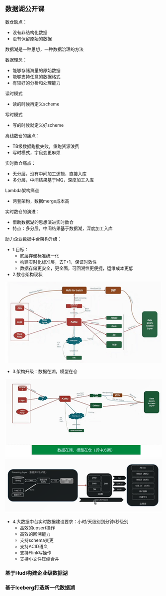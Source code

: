 ## 数据湖公开课

数仓缺点：
- 没有非结构化数据
- 没有保留原始的数据


数据湖是一种思想，一种数据治理的方法

数据理念：
- 能够存储海量的原始数据
- 能够支持任意的数据格式
- 有较好的分析和处理能力

读时模式
- 读的时候再定义scheme

写时模式
- 写的时候就定义好scheme

离线数仓的痛点：
- TB级数据跑批失败，重跑资源浪费
- 写时模式，字段变更麻烦

实时数仓痛点：
- 无分层，没有中间加工逻辑，直接入库
- 多分层，中间结果基于MQ，深度加工入库

Lambda架构痛点
- 两套架构，数据merge成本高

实时数仓的演进：
- 借助数据湖的思想演进实时数仓
- 特点：多分层，中间结果基于数据湖，深度加工入库

助力企业数据中台架构升级：
- 1.目标：
    - 底层存储标准统一化
    - 构建实时化标准层，去T+1，保证时效性
    - 数据存储更安全，更全面，可回溯性更便捷，运维成本更低
- 2.数仓架构现状

![image](image/数仓架构现状.png)
- 3.架构升级：数据在湖，模型在仓

![image](image/数据中台架构升级.png)
![image](image/数据中台架构升级2.png)

- 4.大数据中台实时数据建设要求：小时/天级别到分钟/秒级别
    - 高效的upsert操作
    - 高效的回溯能力
    - 支持schema变更
    - 支持ACID语义
    - 支持Flink写操作
    - 支持小文件压缩合并 
    
### 基于Hudi构建企业级数据湖



### 基于Iceberg打造新一代数据湖

